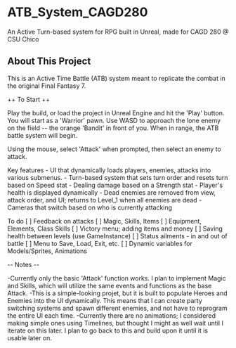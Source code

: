 # ATB_System_CAGD280
 An Active Turn-based system for RPG built in Unreal, made for CAGD 280 @ CSU Chico

 ## About This Project ##

 This is an Active Time Battle (ATB) system meant to replicate the combat in the original Final Fantasy 7.

  ++ To Start ++ 

 Play the build, or load the project in Unreal Engine and hit the 'Play' button. You will start as a 'Warrior' pawn.
 Use WASD to approach the lone enemy on the field -- the orange 'Bandit' in front of you.
 When in range, the ATB battle system will begin.

 Using the mouse, select 'Attack' when prompted, then select an enemy to attack.

Key features
    - UI that dynamically loads players, enemies, attacks into various submenus.
	- Turn-based system that sets turn order and resets turn based on Speed stat
	- Dealing damage based on a Strength stat
	- Player's health is displayed dynamically
	- Dead enemies are removed from view, attack order, and UI; returns to Level_1 when all enemies are dead
	- Cameras that switch based on who is currently attacking

To do
	[ ] Feedback on attacks
	[ ] Magic, Skills, Items
	[ ] Equipment, Elements, Class Skills
	[ ] Victory menu; adding items and money
	[ ] Saving health between levels (use GameInstance)
	[ ] Status ailments - in and out of battle
	[ ] Menu to Save, Load, Exit, etc.
	[ ] Dynamic variables for Models/Sprites, Animations

 -- Notes --

 -Currently only the basic 'Attack' function works. I plan to implement Magic and Skills, which will utilize the same events and functions as the base Attack.
 -This is a simple-looking projet, but it is built to populate Heroes and Enemies into the UI dynamically. This means that I can create party switching systems and spawn different enemies, and not have to reprogram the entire UI each time.
 -Currently there are no animations; I considered making simple ones using Timelines, but thought I might as well wait until I iterate on this later. I plan to go back to this and build upon it until it is usable later on.